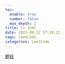 ```yaml
---
toc:
  enable: true
  number: false
  max_depth: 3
title: lc-1647
date: 2023-09-12 17:29:21
tags: LeetCode
categories: LeetCode
---
```


[题目](https://leetcode.com/problems/minimum-deletions-to-make-character-frequencies-unique/)